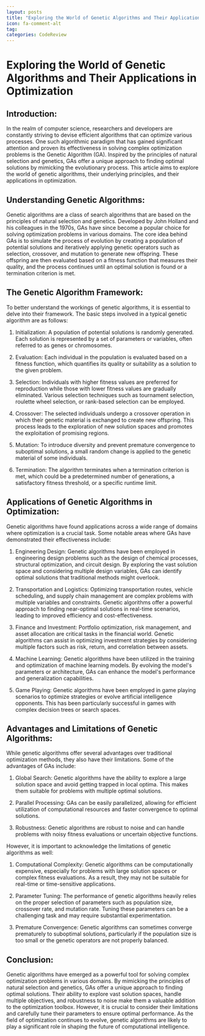 ```yaml
---
layout: posts
title: "Exploring the World of Genetic Algorithms and Their Applications in Optimization"
icon: fa-comment-alt
tag:      
categories: CodeReview
---
```



# Exploring the World of Genetic Algorithms and Their Applications in Optimization

## Introduction:
In the realm of computer science, researchers and developers are constantly striving to devise efficient algorithms that can optimize various processes. One such algorithmic paradigm that has gained significant attention and proven its effectiveness in solving complex optimization problems is the Genetic Algorithm (GA). Inspired by the principles of natural selection and genetics, GAs offer a unique approach to finding optimal solutions by mimicking the evolutionary process. This article aims to explore the world of genetic algorithms, their underlying principles, and their applications in optimization.

## Understanding Genetic Algorithms:
Genetic algorithms are a class of search algorithms that are based on the principles of natural selection and genetics. Developed by John Holland and his colleagues in the 1970s, GAs have since become a popular choice for solving optimization problems in various domains. The core idea behind GAs is to simulate the process of evolution by creating a population of potential solutions and iteratively applying genetic operators such as selection, crossover, and mutation to generate new offspring. These offspring are then evaluated based on a fitness function that measures their quality, and the process continues until an optimal solution is found or a termination criterion is met.

## The Genetic Algorithm Framework:
To better understand the workings of genetic algorithms, it is essential to delve into their framework. The basic steps involved in a typical genetic algorithm are as follows:

1. Initialization: A population of potential solutions is randomly generated. Each solution is represented by a set of parameters or variables, often referred to as genes or chromosomes.

2. Evaluation: Each individual in the population is evaluated based on a fitness function, which quantifies its quality or suitability as a solution to the given problem.

3. Selection: Individuals with higher fitness values are preferred for reproduction while those with lower fitness values are gradually eliminated. Various selection techniques such as tournament selection, roulette wheel selection, or rank-based selection can be employed.

4. Crossover: The selected individuals undergo a crossover operation in which their genetic material is exchanged to create new offspring. This process leads to the exploration of new solution spaces and promotes the exploitation of promising regions.

5. Mutation: To introduce diversity and prevent premature convergence to suboptimal solutions, a small random change is applied to the genetic material of some individuals.

6. Termination: The algorithm terminates when a termination criterion is met, which could be a predetermined number of generations, a satisfactory fitness threshold, or a specific runtime limit.

## Applications of Genetic Algorithms in Optimization:
Genetic algorithms have found applications across a wide range of domains where optimization is a crucial task. Some notable areas where GAs have demonstrated their effectiveness include:

1. Engineering Design: Genetic algorithms have been employed in engineering design problems such as the design of chemical processes, structural optimization, and circuit design. By exploring the vast solution space and considering multiple design variables, GAs can identify optimal solutions that traditional methods might overlook.

2. Transportation and Logistics: Optimizing transportation routes, vehicle scheduling, and supply chain management are complex problems with multiple variables and constraints. Genetic algorithms offer a powerful approach to finding near-optimal solutions in real-time scenarios, leading to improved efficiency and cost-effectiveness.

3. Finance and Investment: Portfolio optimization, risk management, and asset allocation are critical tasks in the financial world. Genetic algorithms can assist in optimizing investment strategies by considering multiple factors such as risk, return, and correlation between assets.

4. Machine Learning: Genetic algorithms have been utilized in the training and optimization of machine learning models. By evolving the model's parameters or architecture, GAs can enhance the model's performance and generalization capabilities.

5. Game Playing: Genetic algorithms have been employed in game playing scenarios to optimize strategies or evolve artificial intelligence opponents. This has been particularly successful in games with complex decision trees or search spaces.

## Advantages and Limitations of Genetic Algorithms:
While genetic algorithms offer several advantages over traditional optimization methods, they also have their limitations. Some of the advantages of GAs include:

1. Global Search: Genetic algorithms have the ability to explore a large solution space and avoid getting trapped in local optima. This makes them suitable for problems with multiple optimal solutions.

2. Parallel Processing: GAs can be easily parallelized, allowing for efficient utilization of computational resources and faster convergence to optimal solutions.

3. Robustness: Genetic algorithms are robust to noise and can handle problems with noisy fitness evaluations or uncertain objective functions.

However, it is important to acknowledge the limitations of genetic algorithms as well:

1. Computational Complexity: Genetic algorithms can be computationally expensive, especially for problems with large solution spaces or complex fitness evaluations. As a result, they may not be suitable for real-time or time-sensitive applications.

2. Parameter Tuning: The performance of genetic algorithms heavily relies on the proper selection of parameters such as population size, crossover rate, and mutation rate. Tuning these parameters can be a challenging task and may require substantial experimentation.

3. Premature Convergence: Genetic algorithms can sometimes converge prematurely to suboptimal solutions, particularly if the population size is too small or the genetic operators are not properly balanced.

## Conclusion:
Genetic algorithms have emerged as a powerful tool for solving complex optimization problems in various domains. By mimicking the principles of natural selection and genetics, GAs offer a unique approach to finding optimal solutions. Their ability to explore vast solution spaces, handle multiple objectives, and robustness to noise make them a valuable addition to the optimization toolbox. However, it is crucial to consider their limitations and carefully tune their parameters to ensure optimal performance. As the field of optimization continues to evolve, genetic algorithms are likely to play a significant role in shaping the future of computational intelligence.